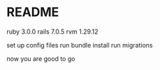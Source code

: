# README


ruby 3.0.0
rails 7.0.5
rvm 1.29.12

set up config files 
run bundle install
run migrations

now you are good to go

